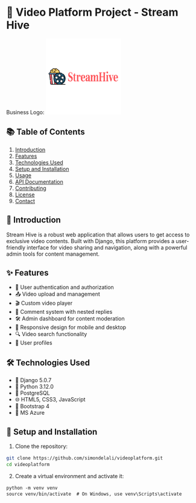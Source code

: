 # 🎥 Video Platform Project - Stream Hive

Business Logo:  ![Project Logo](static/logo.png)

## 📚 Table of Contents
1. [Introduction](#-introduction)
2. [Features](#-features)
3. [Technologies Used](#technologies-used)
4. [Setup and Installation](#setup-and-installation)
5. [Usage](#usage)
6. [API Documentation](#api-documentation)
7. [Contributing](#contributing)
8. [License](#license)
9. [Contact](#contact)

## 🌟 Introduction

Stream Hive is a robust web application that allows users to get access to exclusive video contents. Built with Django, this platform provides a user-friendly interface for video sharing and navigation, along with a powerful admin tools for content management.

## ✨ Features

- 🔐 User authentication and authorization
- 📤 Video upload and management
- 🎬 Custom video player
- 💬 Comment system with nested replies
- 🛠️ Admin dashboard for content moderation
- 📱 Responsive design for mobile and desktop
- 🔍 Video search functionality
- 👤 User profiles

## 🛠️ Technologies Used

- 🐍 Django 5.0.7
- 🐍 Python 3.12.0
- 🐘 PostgreSQL
- 🌐 HTML5, CSS3, JavaScript
- 🎨 Bootstrap 4
- 🚀 MS Azure

## 🚀 Setup and Installation

1. Clone the repository:
```bash
git clone https://github.com/simondelali/videoplatform.git
cd videoplatform
```

2. Create a virtual environment and activate it:
```
python -m venv venv
source venv/bin/activate  # On Windows, use venv\Scripts\activate
```
